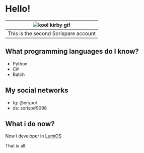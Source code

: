 # Hello!
|![kool kirby gif](https://c.tenor.com/Vhncg1XQRFAAAAAC/tenor.gif)|
--- |
|This is the second Sorispare account|
## What programming languages do I know?
- Python
- C#
- Batch
## My social networks
- tg: @erypol
- ds: sorisp#9098
## What i do now?
Now i developer in [LumiOS](https://t.me/lumiOschat)


That is all.
